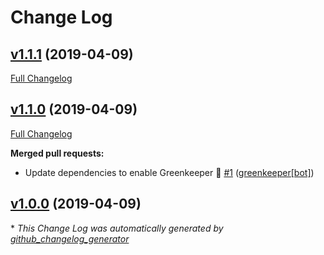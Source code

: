 # Change Log

## [v1.1.1](https://github.com/honzahommer/ip2nfo/tree/v1.1.1) (2019-04-09)
[Full Changelog](https://github.com/honzahommer/ip2nfo/compare/v1.1.0...v1.1.1)

## [v1.1.0](https://github.com/honzahommer/ip2nfo/tree/v1.1.0) (2019-04-09)
[Full Changelog](https://github.com/honzahommer/ip2nfo/compare/v1.0.0...v1.1.0)

**Merged pull requests:**

- Update dependencies to enable Greenkeeper 🌴 [\#1](https://github.com/honzahommer/ip2nfo/pull/1) ([greenkeeper[bot]](https://github.com/apps/greenkeeper))

## [v1.0.0](https://github.com/honzahommer/ip2nfo/tree/v1.0.0) (2019-04-09)


\* *This Change Log was automatically generated by [github_changelog_generator](https://github.com/skywinder/Github-Changelog-Generator)*